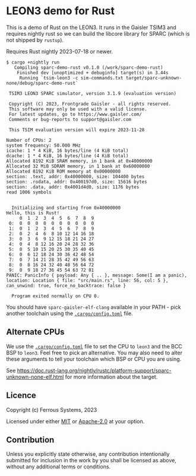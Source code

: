 # LEON3 demo for Rust

This is a demo of Rust on the LEON3. It runs in the Gaisler TSIM3 and requires
nightly rust so we can build the libcore library for SPARC (which is not shipped
by `rustup`).

Requires Rust nightly 2023-07-18 or newer.

```console
$ cargo +nightly run
   Compiling sparc-demo-rust v0.1.0 (/work/sparc-demo-rust)
    Finished dev [unoptimized + debuginfo] target(s) in 3.44s
     Running `tsim-leon3 -c sim-commands.txt target/sparc-unknown-none/debug/sparc-demo-rust`

 TSIM3 LEON3 SPARC simulator, version 3.1.9 (evaluation version)

 Copyright (C) 2023, Frontgrade Gaisler - all rights reserved.
 This software may only be used with a valid license.
 For latest updates, go to https://www.gaisler.com/
 Comments or bug-reports to support@gaisler.com

 This TSIM evaluation version will expire 2023-11-28

Number of CPUs: 2
system frequency: 50.000 MHz
icache: 1 * 4 KiB, 16 bytes/line (4 KiB total)
dcache: 1 * 4 KiB, 16 bytes/line (4 KiB total)
Allocated 8192 KiB SRAM memory, in 1 bank at 0x40000000
Allocated 32 MiB SDRAM memory, in 1 bank at 0x60000000
Allocated 8192 KiB ROM memory at 0x00000000
section: .text, addr: 0x40000000, size: 104400 bytes
section: .rodata, addr: 0x400197d0, size: 15616 bytes
section: .data, addr: 0x4001d4d0, size: 1176 bytes
read 1006 symbols


  Initializing and starting from 0x40000000
Hello, this is Rust!
     0  1  2  3  4  5  6  7  8  9 
 0:  0  0  0  0  0  0  0  0  0  0 
 1:  0  1  2  3  4  5  6  7  8  9 
 2:  0  2  4  6  8 10 12 14 16 18 
 3:  0  3  6  9 12 15 18 21 24 27 
 4:  0  4  8 12 16 20 24 28 32 36 
 5:  0  5 10 15 20 25 30 35 40 45 
 6:  0  6 12 18 24 30 36 42 48 54 
 7:  0  7 14 21 28 35 42 49 56 63 
 8:  0  8 16 24 32 40 48 56 64 72 
 9:  0  9 18 27 36 45 54 63 72 81 
PANIC: PanicInfo { payload: Any { .. }, message: Some(I am a panic), location: Location { file: "src/main.rs", line: 56, col: 5 }, can_unwind: true, force_no_backtrace: false }

  Program exited normally on CPU 0.
```

You should have `sparc-gaisler-elf-clang` available in your PATH - pick another
toolchain using the [`.cargo/config.toml`](./.cargo/config.toml) file.

## Alternate CPUs

We use the [`.cargo/config.toml`](.cargo/config.toml) file to set the CPU to
`leon3` and the BCC BSP to `leon3`. Feel free to pick an alternative. You may
also need to alter these arguments to tell your toolchain which BSP or CPU you
are using.

See
<https://doc.rust-lang.org/nightly/rustc/platform-support/sparc-unknown-none-elf.html>
for more information about the target.

## Licence

Copyright (c) Ferrous Systems, 2023

Licensed under either [MIT](../LICENSE-MIT) or [Apache-2.0](../LICENSE-APACHE)
at your option.

## Contribution

Unless you explicitly state otherwise, any contribution intentionally submitted
for inclusion in the work by you shall be licensed as above, without any
additional terms or conditions.
